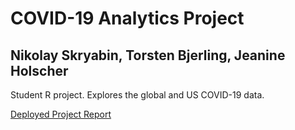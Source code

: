 # COVID-19 Analytics Project
## Nikolay Skryabin, Torsten Bjerling, Jeanine Holscher
Student R project. Explores the global and US COVID-19 data.

[Deployed Project Report](https://nick404s.github.io/R-group-project-2/)
